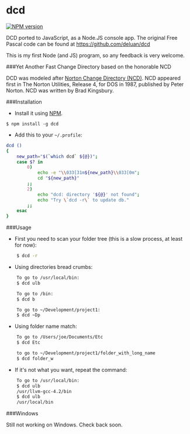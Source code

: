 dcd
===
[![NPM version](https://badge.fury.io/js/dcd.png)](http://badge.fury.io/js/dcd)

DCD ported to JavaScript, as a Node.JS console app. The original Free Pascal code can be found at https://github.com/deluan/dcd

This is my first Node (and JS) program, so any feedback is very welcome.

###Yet Another Fast Change Directory based on the honorable NCD

DCD was modeled after [Norton Change Directory (NCD)](http://www.softpanorama.org/OFM/norton_change_directory_clones.shtml). NCD appeared first in The Norton Utilities, Release 4, for DOS in 1987, published by Peter Norton. NCD was written by Brad Kingsbury.

###Installation

* Install it using [NPM](http://nodejs.org/).
```
$ npm install -g dcd
```

* Add this to your ```~/.profile```:
```bash
dcd ()
{
    new_path="$(`which dcd` ${@})";
    case $? in
        0)
            echo -e "\\033[31m${new_path}\\033[0m";
            cd "${new_path}"
        ;;
        2)
            echo "dcd: directory '${@}' not found";
            echo "Try \`dcd -r\` to update db."
        ;;
    esac
}
```

###Usage

* First you need to scan your folder tree (this is a slow process, at least for now):
```bash
    $ dcd -r
```

* Using directories bread crumbs:
```bash
    To go to /usr/local/bin:
    $ dcd ulb

    To go to /bin:
    $ dcd b

    To go to ~/Development/project1:
    $ dcd ~Dp
```

* Using folder name match:
```bash
    To go to /Users/joe/Documents/Etc
    $ dcd Etc

    to go to ~/Development/project1/folder_with_long_name
    $ dcd folder_w
```

* If it's not what you want, repeat the command:
```bash
    To go to /usr/local/bin:
    $ dcd ulb
    /usr/llvm-gcc-4.2/bin
    $ dcd ulb
    /usr/local/bin
```

###Windows

Still not working on Windows. Check back soon.
